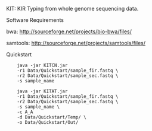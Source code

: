 KIT: KIR Typing from whole genome sequencing data. 

Software Requirements 

bwa: http://sourceforge.net/projects/bio-bwa/files/ 

samtools: http://sourceforge.net/projects/samtools/files/

Quickstart

		java -jar KITCN.jar
        -r1 Data/Quickstart/sample_fir.fastq \
        -r2 Data/Quickstart/sample_sec.fastq \
        -s sample_name
        
		java -jar KITAT.jar
        -r1 Data/Quickstart/sample_fir.fastq \
        -r2 Data/Quickstart/sample_sec.fastq \
        -s sample_name \
        -c A_A
        -d Data/Quickstart/Temp/ \
        -o Data/Quickstart/Out/






